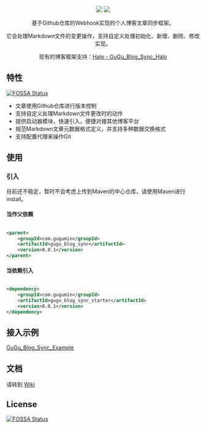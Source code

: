 <div align="center">
    <p>
        <img src="https://img.shields.io/badge/Java-11-brightgreen"/>
        <img src="https://img.shields.io/badge/GuGu__Blog__Sync-v0.0.1-green"/>
    </p>
</div>
<p align="center">基于Github仓库的Webhook实现的个人博客文章同步框架。</p>
<p align="center">它会处理Markdown文件的变更操作，支持自定义处理初始化、新增、删除、修改实现。</p>
<p align="center">现有的博客框架支持：<a target="_black" href="https://github.com/MinMinGuGu/GuGu_Blog_Sync_Halo">Halo - GuGu_Blog_Sync_Halo</a></p>

## 特性
[![FOSSA Status](https://app.fossa.com/api/projects/git%2Bgithub.com%2FMinMinGuGu%2FGuGu_Blog_Sync.svg?type=shield)](https://app.fossa.com/projects/git%2Bgithub.com%2FMinMinGuGu%2FGuGu_Blog_Sync?ref=badge_shield)


- 文章使用Github仓库进行版本控制
- 支持自定义处理Markdown文件更改时的动作
- 提供启动器模块，快速引入，便捷对接其他博客平台
- 规范Markdown文章元数据格式定义，并支持多种数据交换格式
- 支持配置代理来操作Git

## 使用

### 引入

目前还不稳定，暂时不会考虑上传到Maven的中心仓库，请使用Maven进行install。

#### 当作父依赖

```xml

<parent>
    <groupId>com.gugumin</groupId>
    <artifactId>gugu_blog_sync</artifactId>
    <version>0.0.1</version>
</parent>
```

#### 当依赖引入

```xml

<dependency>
    <groupId>com.gugumin</groupId>
    <artifactId>gugu_blog_sync_starter</artifactId>
    <version>0.0.1</version>
</dependency>
```

## 接入示例

[GuGu_Blog_Sync_Example](https://github.com/MinMinGuGu/GuGu_Blog_Sync_Example)

## 文档

请转到 [Wiki](https://github.com/MinMinGuGu/GuGu_Blog_Sync/wiki)


## License
[![FOSSA Status](https://app.fossa.com/api/projects/git%2Bgithub.com%2FMinMinGuGu%2FGuGu_Blog_Sync.svg?type=large)](https://app.fossa.com/projects/git%2Bgithub.com%2FMinMinGuGu%2FGuGu_Blog_Sync?ref=badge_large)